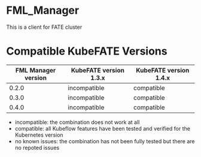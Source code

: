 FML_Manager
===============
This is a client for FATE cluster

Compatible KubeFATE Versions
=============

|FML Manager version | KubeFATE version 1.3.x | KubeFATE version 1.4.x|
|---|---|---|
|0.2.0 | incompatible | compatible|
|0.3.0 | incompatible | compatible|
|0.4.0 | incompatible | compatible|

- incompatible: the combination does not work at all
- compatible: all Kubeflow features have been tested and verified for the Kubernetes version
- no known issues: the combination has not been fully tested but there are no repoted issues
